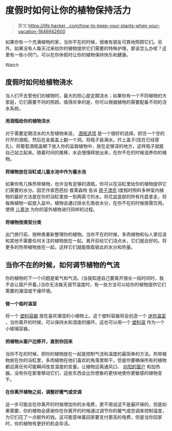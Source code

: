 # 度假时如何让你的植物保持活力

> 原文:[https://life hacker . com/how-to-keep-your-plants-when your-vacation-1846942600](https://lifehacker.com/how-to-keep-your-plants-alive-when-youre-on-vacation-1846942600)

如果你有一个充满植物的家，当你不在的时候，很难有朋友可靠地照顾它们。另外，如果没有人每天过来给你的植物提供它们需要的特殊护理，那该怎么办呢？这里有一些小窍门，可以在你休假时让你的植物保持快乐和健康。

Watch

## 度假时如何给植物浇水

当人们不去管他们的植物时，最大的担心是定期浇水；如果你有一个不同植物的大家庭，它们需要不同的照顾。值得庆幸的是，你可以根据植物的需要配备不同的浇水系统。

#### 用酒瓶给你的植物浇水

对于需要定期浇水的大型植物来说， [酒瓶选项](https://lifehacker.com/turn-a-wine-bottle-into-an-attractive-automatic-plant-w-1580598874) 是一个很好的选择。抓住一个空的拧开的酒瓶，然后在金属盖上戳一个洞，将瓶子装满水。拧上盖子(现在已经穿孔)。将葡萄酒瓶盖朝下放入你的盆栽植物中，放在足够深的地方，这样瓶子就能自己站立起来。随着时间的推移，水会慢慢释放出来，在你不在的时候滋养你的植物。

#### 将植物放在浴缸或儿童水池中作为蓄水池

如果你有几株热带植物，也许没有足够的酒瓶，你可以在浴缸里给你的植物提供它们需要的水分。园艺作家芭芭拉·普莱森特 告诉 [房子漂亮](https://www.housebeautiful.com/lifestyle/a33563512/how-to-keep-your-plants-alive-while-youre-on-vacation/) l度假时照料多种室内植物的最好方法是在你的浴缸里放一到两英寸的水。将花盆底部的所有托盘拿走，将每株植物一起放入盆中。植物会通过排水孔吸收水分，在你不在的时候按需饮用。使用 [儿童池](https://traveltips.usatoday.com/keep-flowers-alive-vacation-1662.html) 为你的室外植物进行同样的过程。

#### 将植物按类型分类

出门旅行前，按种类重新整理你的植物。当你不在的时候，多肉植物和仙人掌应该和其他不需要任何关注的植物放在一起。离开前给它们浇点水，它们就会好的。将更多的热带植物放在一起，这样它们就能吸取彼此的水分和热量。

## 当你不在的时候，如何调节植物的气流

你的植物的下一个问题是氧气和气流。(当我知道自己要离开很长一段时间时，我不会让窗户开着。)当你无法每天调节温度时，有一些方法可以给你的植物提供它们需要的潮湿或干燥环境。

#### 做一个临时温室

将一个 [塑料容器](https://www.gardeningknowhow.com/houseplants/hpgen/houseplant-hacks.htm) 放在喜欢潮湿的小植物上。这个塑料容器将会创造一个 [迷你温室](https://www.gardeningknowhow.com/special/greenhouses/creating-a-mini-indoor-greenhouse.htm) ，当你离开的时候，可以保持水和湿度的循环。这也可以用一个 [塑料袋](https://www.gardeningknowhow.com/special/greenhouses/plastic-bag-greenhouse-tips.htm) 作为一个小玻璃容器。

#### 把植物从窗户边移开，直到你回来

当你不在的时候，把你的植物放在一起是控制气流和温度的最简单的方法。热带植物放在你的浴缸里，多肉植物在他们喜欢的角落里晾干。但是你要确保所有的植物都远离任何可能瞬间改变温度的变量。让植物远离通风口、 [向阳的窗户](https://www.familiesgotravel.com/2016/10/10-vacation-tips-keeping-plants-alive/#2-keep-your-plants-cool) 和加热器。没有你在那里移动它们，这些东西会比你想象的更快地使你更敏感的植物变干。

#### 在你离开植物之前，调整好暖气或空调

这一步可能会在你离开的时候增加你的水电费，更不用说这不是最环保的，但是如果需要，你的植物会感谢你在你离开的时候通过调节你的暖气或空调来控制温度，为它们花了一点额外的钱。这可能意味着回家要支付更高的电费，但是当你回家时，你的植物有更好的机会存活。